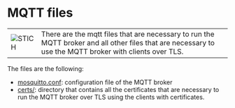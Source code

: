 # MQTT files
|  |  |
| --- | --- |
|![STICH](../../STICH.ico) |There are the mqtt files that are necessary to run the MQTT broker and all other files that are necessary to use the MQTT broker with clients over TLS.|

The files are the following:

- [mosquitto.conf](./mosquitto.conf): configuration file of the MQTT broker
- [certs/](./certs/): directory that contains all the certificates that are necessary to run the MQTT broker over TLS using the clients with certificates.
